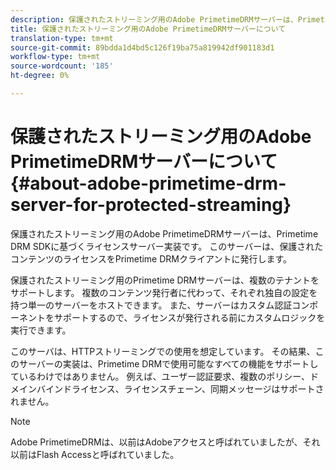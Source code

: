 ```yaml
---
description: 保護されたストリーミング用のAdobe PrimetimeDRMサーバーは、Primetime DRM SDKに基づくライセンスサーバー実装です。 このサーバーは、保護されたコンテンツのライセンスをPrimetime DRMクライアントに発行します。
title: 保護されたストリーミング用のAdobe PrimetimeDRMサーバーについて
translation-type: tm+mt
source-git-commit: 89bdda1d4bd5c126f19ba75a819942df901183d1
workflow-type: tm+mt
source-wordcount: '185'
ht-degree: 0%

---
```



# 保護されたストリーミング用のAdobe PrimetimeDRMサーバーについて{#about-adobe-primetime-drm-server-for-protected-streaming}

保護されたストリーミング用のAdobe PrimetimeDRMサーバーは、Primetime DRM SDKに基づくライセンスサーバー実装です。 このサーバーは、保護されたコンテンツのライセンスをPrimetime DRMクライアントに発行します。

保護されたストリーミング用のPrimetime DRMサーバーは、複数のテナントをサポートします。 複数のコンテンツ発行者に代わって、それぞれ独自の設定を持つ単一のサーバーをホストできます。 また、サーバーはカスタム認証コンポーネントをサポートするので、ライセンスが発行される前にカスタムロジックを実行できます。

このサーバは、HTTPストリーミングでの使用を想定しています。 その結果、このサーバーの実装は、Primetime DRMで使用可能なすべての機能をサポートしているわけではありません。 例えば、ユーザー認証要求、複数のポリシー、ドメインバインドライセンス、ライセンスチェーン、同期メッセージはサポートされません。

>[!NOTE]
>
>Adobe PrimetimeDRMは、以前はAdobeアクセスと呼ばれていましたが、それ以前はFlash Accessと呼ばれていました。

